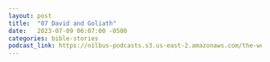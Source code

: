 ```yaml
---
layout: post
title:  "07 David and Goliath"
date:   2023-07-09 06:07:00 -0500
categories: bible-stories
podcast_link: https://nilbus-podcasts.s3.us-east-2.amazonaws.com/the-well-trained-mind/Bible%20Stories/07%20David%20and%20Goliath.mp3
---
```

